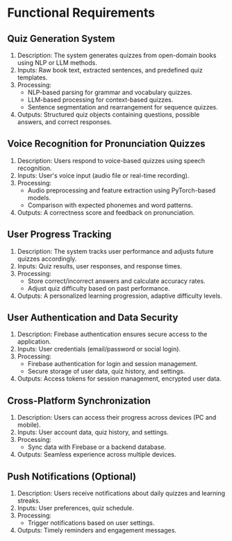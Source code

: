 # Functional Requirements

## Quiz Generation System

1. Description: The system generates quizzes from open-domain books using NLP or LLM methods.
2. Inputs: Raw book text, extracted sentences, and predefined quiz templates.
3. Processing:
    * NLP-based parsing for grammar and vocabulary quizzes.
    * LLM-based processing for context-based quizzes.
    * Sentence segmentation and rearrangement for sequence quizzes.
4. Outputs: Structured quiz objects containing questions, possible answers, and correct responses.

## Voice Recognition for Pronunciation Quizzes

1. Description: Users respond to voice-based quizzes using speech recognition.
2. Inputs: User's voice input (audio file or real-time recording).
3. Processing:
    * Audio preprocessing and feature extraction using PyTorch-based models.
    * Comparison with expected phonemes and word patterns.
4. Outputs: A correctness score and feedback on pronunciation.

## User Progress Tracking

1. Description: The system tracks user performance and adjusts future quizzes accordingly.
2. Inputs: Quiz results, user responses, and response times.
3. Processing:
    * Store correct/incorrect answers and calculate accuracy rates.
    * Adjust quiz difficulty based on past performance.
4. Outputs: A personalized learning progression, adaptive difficulty levels.

## User Authentication and Data Security

1. Description: Firebase authentication ensures secure access to the application.
2. Inputs: User credentials (email/password or social login).
3. Processing:
    * Firebase authentication for login and session management.
    * Secure storage of user data, quiz history, and settings.
4. Outputs: Access tokens for session management, encrypted user data.

## Cross-Platform Synchronization

1. Description: Users can access their progress across devices (PC and mobile).
2. Inputs: User account data, quiz history, and settings.
3. Processing:
    * Sync data with Firebase or a backend database.
4. Outputs: Seamless experience across multiple devices.

## Push Notifications (Optional)

1. Description: Users receive notifications about daily quizzes and learning streaks.
2. Inputs: User preferences, quiz schedule.
3. Processing:
    * Trigger notifications based on user settings.
4. Outputs: Timely reminders and engagement messages.